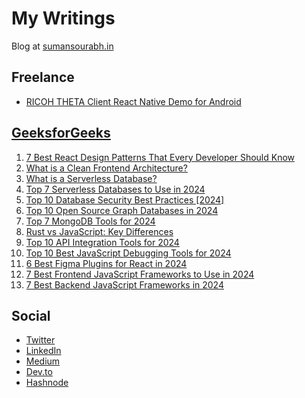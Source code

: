 # My Writings

Blog at [sumansourabh.in](https://sumansourabh.in)

## Freelance

- [RICOH THETA Client React Native Demo for Android](https://community.theta360.guide/t/ricoh-theta-client-react-native-demo-for-android/9739)

## [GeeksforGeeks](https://auth.geeksforgeeks.org/user/sumsourabh14/articles/)

1. [7 Best React Design Patterns That Every Developer Should Know](https://www.geeksforgeeks.org/react-design-patterns/)
2. [What is a Clean Frontend Architecture?](https://www.geeksforgeeks.org/clean-frontend-architecture/)
3. [What is a Serverless Database?](https://www.geeksforgeeks.org/what-is-a-serverless-database/)
4. [Top 7 Serverless Databases to Use in 2024](https://www.geeksforgeeks.org/serverless-databases/)
5. [Top 10 Database Security Best Practices [2024]](https://www.geeksforgeeks.org/database-security-best-practices/)
6. [Top 10 Open Source Graph Databases in 2024](https://www.geeksforgeeks.org/open-source-graph-databases/)
7. [Top 7 MongoDB Tools for 2024](https://www.geeksforgeeks.org/mongodb-tools/)
8. [Rust vs JavaScript: Key Differences](https://www.geeksforgeeks.org/rust-vs-javascript/)
9. [Top 10 API Integration Tools for 2024](https://www.geeksforgeeks.org/api-integration-tools/)
10. [Top 10 Best JavaScript Debugging Tools for 2024](https://www.geeksforgeeks.org/javascript-debugging-tools/)
11. [6 Best Figma Plugins for React in 2024](https://www.geeksforgeeks.org/figma-plugins-for-react/)
12. [7 Best Frontend JavaScript Frameworks to Use in 2024](https://www.geeksforgeeks.org/best-frontend-javascript-frameworks/)
13. [7 Best Backend JavaScript Frameworks in 2024](https://www.geeksforgeeks.org/best-backend-javascript-frameworks/)

## Social

- [Twitter](https://twitter.com/sumansourabh48)
- [LinkedIn](https://www.linkedin.com/in/sumansourabh14/)
- [Medium](https://medium.com/@sumsourabh14)
- [Dev.to](https://dev.to/sumansourabh48)
- [Hashnode]()
